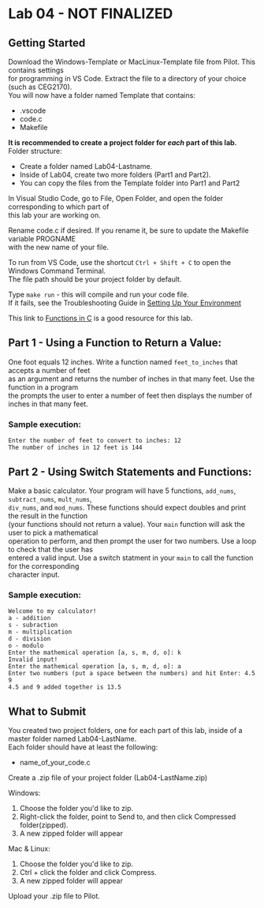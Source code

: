 # Lab 04 - NOT FINALIZED

## Getting Started

Download the Windows-Template or MacLinux-Template file from Pilot.  This contains settings  
for programming in VS Code.  Extract the file to a directory of your choice (such as CEG2170).  
You will now have a folder named Template that contains:
* .vscode
* code.c
* Makefile

**It is recommended to create a project folder for *each* part of this lab.**
Folder structure:
* Create a folder named Lab04-Lastname.  
* Inside of Lab04, create two more folders (Part1 and Part2).
* You can copy the files from the Template folder into Part1 and Part2   

In Visual Studio Code, go to File, Open Folder, and open the folder corresponding to which part of  
this lab your are working on.

Rename code.c if desired.  If you rename it, be sure to update the Makefile variable PROGNAME  
with the new name of your file.

To run from VS Code, use the shortcut `Ctrl + Shift + C` to open the Windows Command Terminal.  
The file path should be your project folder by default.

Type `make run` - this will compile and run your code file.  
If it fails, see the Troubleshooting Guide in [Setting Up Your Environment](https://github.com/pattonsgirl/Spring2020-CEG2170)

This link to [Functions in C](https://www.cprogramming.com/tutorial/c/lesson4.html) is a good resource for this lab.

## Part 1 - Using a Function to Return a Value:
One foot equals 12 inches.  Write a function named `feet_to_inches` that accepts a number of feet  
as an argument and returns the number of inches in that many feet.  Use the function in a program  
the prompts the user to enter a number of feet then displays the number of inches in that many feet.

### Sample execution:
```
Enter the number of feet to convert to inches: 12
The number of inches in 12 feet is 144
```

## Part 2 - Using Switch Statements and Functions:
Make a basic calculator.  Your program will have 5 functions, `add_nums`, `subtract_nums`, `mult_nums`,  
`div_nums`, and `mod_nums`.  These functions should expect doubles and print the result in the function  
(your functions should not return a value).  Your `main` function will ask the user to pick a mathematical  
operation to perform, and then prompt the user for two numbers.  Use a loop to check that the user has  
entered a valid input.  Use a switch statment in your `main` to call the function for the corresponding  
character input.

### Sample execution:
```
Welcome to my calculator!
a - addition
s - subraction
m - multiplication
d - division
o - modulo
Enter the mathemical operation [a, s, m, d, o]: k
Invalid input!
Enter the mathemical operation [a, s, m, d, o]: a
Enter two numbers (put a space between the numbers) and hit Enter: 4.5 9
4.5 and 9 added together is 13.5
```

## What to Submit
You created two project folders, one for each part of this lab, inside of a master folder named Lab04-LastName.  
Each folder should have at least the following:
* name_of_your_code.c  

Create a .zip file of your project folder (Lab04-LastName.zip)

Windows:
1. Choose the folder you'd like to zip.
2. Right-click the folder, point to Send to, and then click Compressed folder(zipped). 
3. A new zipped folder will appear 
 
Mac & Linux:
1. Choose the folder you'd like to zip.
2. Ctrl + click the folder and click Compress. 
3. A new zipped folder will appear 

Upload your .zip file to Pilot.